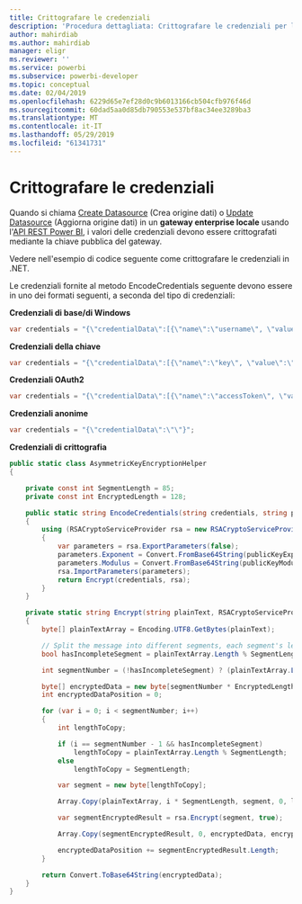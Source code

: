 ```yaml
---
title: Crittografare le credenziali
description: 'Procedura dettagliata: Crittografare le credenziali per le origini dati gateway locali'
author: mahirdiab
ms.author: mahirdiab
manager: eligr
ms.reviewer: ''
ms.service: powerbi
ms.subservice: powerbi-developer
ms.topic: conceptual
ms.date: 02/04/2019
ms.openlocfilehash: 6229d65e7ef28d0c9b6013166cb504cfb976f46d
ms.sourcegitcommit: 60dad5aa0d85db790553e537bf8ac34ee3289ba3
ms.translationtype: MT
ms.contentlocale: it-IT
ms.lasthandoff: 05/29/2019
ms.locfileid: "61341731"
---
```

# <a name="encrypt-credentials"></a>Crittografare le credenziali

Quando si chiama [Create Datasource](https://docs.microsoft.com/rest/api/power-bi/gateways/createdatasource) (Crea origine dati) o [Update Datasource](https://docs.microsoft.com/rest/api/power-bi/gateways/updatedatasource) (Aggiorna origine dati) in un **gateway enterprise locale** usando l'[API REST Power BI](https://docs.microsoft.com/rest/api/power-bi/), i valori delle credenziali devono essere crittografati mediante la chiave pubblica del gateway.

Vedere nell'esempio di codice seguente come crittografare le credenziali in .NET.

Le credenziali fornite al metodo EncodeCredentials seguente devono essere in uno dei formati seguenti, a seconda del tipo di credenziali:

**Credenziali di base/di Windows**

```csharp
var credentials = "{\"credentialData\":[{\"name\":\"username\", \"value\":\"john\"},{\"name\":\"password\", \"value\":\"*****\"}]}";
```

**Credenziali della chiave**

```csharp
var credentials = "{\"credentialData\":[{\"name\":\"key\", \"value\":\"ec....LA=\"}]}";
```

**Credenziali OAuth2**

```csharp
var credentials = "{\"credentialData\":[{\"name\":\"accessToken\", \"value\":\"eyJ0....fwtQ\"}]}";
```

**Credenziali anonime**

```csharp
var credentials = "{\"credentialData\":\"\"}";
```

**Credenziali di crittografia**

```csharp
public static class AsymmetricKeyEncryptionHelper
{

    private const int SegmentLength = 85;
    private const int EncryptedLength = 128;

    public static string EncodeCredentials(string credentials, string publicKeyExponent, string publicKeyModulus)
    {
        using (RSACryptoServiceProvider rsa = new RSACryptoServiceProvider(EncryptedLength * 8))
        {
            var parameters = rsa.ExportParameters(false);
            parameters.Exponent = Convert.FromBase64String(publicKeyExponent);
            parameters.Modulus = Convert.FromBase64String(publicKeyModulus);
            rsa.ImportParameters(parameters);
            return Encrypt(credentials, rsa);
        }
    }

    private static string Encrypt(string plainText, RSACryptoServiceProvider rsa)
    {
        byte[] plainTextArray = Encoding.UTF8.GetBytes(plainText);

        // Split the message into different segments, each segment's length is 85. So the result may be 85,85,85,20.
        bool hasIncompleteSegment = plainTextArray.Length % SegmentLength != 0;

        int segmentNumber = (!hasIncompleteSegment) ? (plainTextArray.Length / SegmentLength) : ((plainTextArray.Length / SegmentLength) + 1);

        byte[] encryptedData = new byte[segmentNumber * EncryptedLength];
        int encryptedDataPosition = 0;

        for (var i = 0; i < segmentNumber; i++)
        {
            int lengthToCopy;

            if (i == segmentNumber - 1 && hasIncompleteSegment)
                lengthToCopy = plainTextArray.Length % SegmentLength;
            else
                lengthToCopy = SegmentLength;

            var segment = new byte[lengthToCopy];

            Array.Copy(plainTextArray, i * SegmentLength, segment, 0, lengthToCopy);

            var segmentEncryptedResult = rsa.Encrypt(segment, true);

            Array.Copy(segmentEncryptedResult, 0, encryptedData, encryptedDataPosition, segmentEncryptedResult.Length);

            encryptedDataPosition += segmentEncryptedResult.Length;
        }

        return Convert.ToBase64String(encryptedData);
    }
}
```